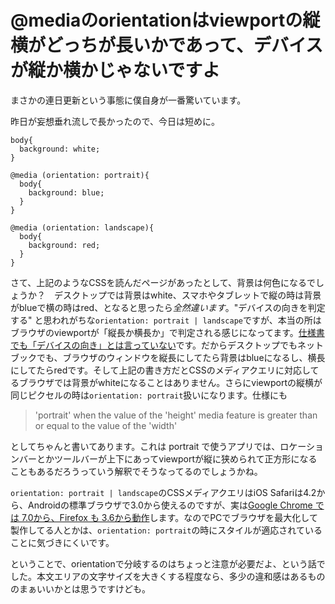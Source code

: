 # @mediaのorientationはviewportの縦横がどっちが長いかであって、デバイスが縦か横かじゃないですよ

まさかの連日更新という事態に僕自身が一番驚いています。

昨日が妄想垂れ流しで長かったので、今日は短めに。

<pre><code data-language="css">body{
  background: white;
}

@media (orientation: portrait){
  body{
    background: blue;
  }
}

@media (orientation: landscape){
  body{
    background: red;
  }
}</code></pre>

さて、上記のようなCSSを読んだページがあったとして、背景は何色になるでしょうか？　デスクトップでは背景はwhite、スマホやタブレットで縦の時は背景がblueで横の時はred、となると思ったら*全然違います*。"デバイスの向きを判定する" と思われがちな`orientation: portrait | landscape`ですが、本当の所はブラウザのviewportが「縦長か横長か」で判定される感じになってます。[仕様書でも「デバイスの向き」とは言っていない][1]です。だからデスクトップでもネットブックでも、ブラウザのウィンドウを縦長にしてたら背景はblueになるし、横長にしてたらredです。そして上記の書き方だとCSSのメディアクエリに対応してるブラウザでは背景がwhiteになることはありません。さらにviewportの縦横が同じピクセルの時は`orientation: portrait`扱いになります。仕様にも

> 'portrait' when the value of the 'height' media feature is greater than or equal to the value of the 'width'

としてちゃんと書いてあります。これは portrait で使うアプリでは、ロケーションバーとかツールバーが上下にあってviewportが縦に狭められて正方形になることもあるだろうっていう解釈でそうなってるのでしょうかね。

[1]: http://www.w3.org/TR/css3-mediaqueries/#orientation

`orientation: portrait | landscape`のCSSメディアクエリはiOS Safariは4.2から、Androidの標準ブラウザで3.0から使えるのですが、実は[Google Chrome では 7.0から、Firefox も 3.6から動作][2]します。なのでPCでブラウザを最大化して製作してる人とかは、`orientation: portrait`の時にスタイルが適応されていることに気づきにくいです。

[2]: http://caniuse.com/#feat=deviceorientation

ということで、orientationで分岐するのはちょっと注意が必要だよ、という話でした。本文エリアの文字サイズを大きくする程度なら、多少の違和感はあるもののまぁいいかとは思うですけども。